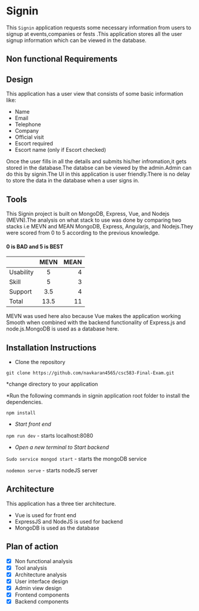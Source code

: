 # Signin
This `Signin` application requests some necessary information from users to signup at events,companies or fests .This application stores all the user signup information which can be viewed in the database.

## Non functional Requirements

## Design

This application has a user view that consists of some basic information like:

* Name
* Email
* Telephone
* Company
* Official visit
* Escort required
* Escort name (only if Escort checked)

Once the user fills in all the details and submits his/her infromation,it gets stored in the database.The databse can be viewed by the admin.Admin can do this by signin.The UI in this application is user friendly.There is no delay to store the data in the database when a user signs in.

## Tools

This Signin project is built on MongoDB, Express, Vue, and Nodejs (MEVN).The analysis on what stack to use was done by comparing two stacks i.e MEVN and MEAN MongoDB, Express, Angularjs, and Nodejs.They were scored from 0 to 5 according to the previous knowledge.

#### 0 is BAD and 5 is BEST

|               |   MEVN    |  MEAN |
| ------------- |:---------:| -----:|
| Usability     |    5	    |   4   |
| Skill	        |    5      | 	3   |
| Support       | 	3.5     |	  4   |
| Total	        |   13.5    |  11   |

MEVN was used here also because Vue makes the application working Smooth when combined with the backend functionality of Express.js and node.js.MongoDB is used as a database here.

## Installation Instructions

* Clone the repository

`git clone https://github.com/navkaran4565/csc583-Final-Exam.git`

*change directory to your application

*Run the following commands in signin application root folder to install the dependencies.

`npm install`

* *Start front end*

`npm run dev` - starts localhost:8080

* *Open a new terminal to Start backend*

`Sudo service mongod start` - starts the mongoDB service

`nodemon serve` - starts nodeJS server

## Architecture

This application has a three tier architecture.

* Vue is used for front end
* ExpressJS and NodeJS is used for backend
* MongoDB is used as the database

## Plan of action

- [x] Non functional analysis
- [x] Tool analysis
- [x] Architecture analysis
- [x] User interface design
- [x] Admin view design
- [x] Frontend components
- [x] Backend components
